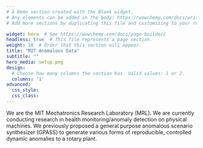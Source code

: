```yaml
---
# A Demo section created with the Blank widget.
# Any elements can be added in the body: https://wowchemy.com/docs/writing-markdown-latex/
# Add more sections by duplicating this file and customizing to your requirements.

widget: hero  # See https://wowchemy.com/docs/page-builder/
headless: true  # This file represents a page section.
weight: 10  # Order that this section will appear.
title: "MIT Anomalous Data"
subtitle: ""
hero_media: setup.png
design:
  # Choose how many columns the section has. Valid values: 1 or 2.
  columns: '1'
advanced:
  css_style:
  css_class:
---
```


We are the MIT Mechatronics Research Laboratory (MRL). We are currently conducting research in health monitoring/anomaly detection on physical machines. We previously proposed a general purpose anomalous scenario synthesizer (GPASS) to generate various forms of reproducible, controlled dynamic anomalies to a rotary plant. 

